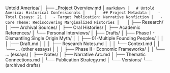 Untold America/
│
├── _Project Overview.md
│   ```markdown
│   # Untold America: Historical Confessionals
│   
│   ## Project Metadata
│   - Total Essays: 21
│   - Target Publication: Narrative Nonfiction
│   - Core Theme: Rediscovering Marginalized Histories
│   ```
│
├── Research/
│   ├── Archival Sources/
│   ├── Oral Histories/
│   ├── Academic References/
│   └── Personal Interviews/
│
├── Drafts/
│   ├── Phase I - Dismantling Single Origin Myth/
│   │   ├── 01-Multiple Founding Peoples/
│   │   │   ├── Draft.md
│   │   │   ├── Research Notes.md
│   │   │   └── Context.md
│   │   └── ... (other essays)
│   │
│   ├── Phase II - Economic Frameworks/
│   │   └── ... (essays)
│
├── Notes/
│   ├── Narrative Arc.md
│   ├── Thematic Connections.md
│   └── Publication Strategy.md
│
└── Versions/
    └── (archived drafts)